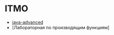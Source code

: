 # ITMO

- [java-advanced](https://github.com/pulnyasheva/ITMO/tree/main/java-advanced)
- [Лабораторная по производящим функциям]